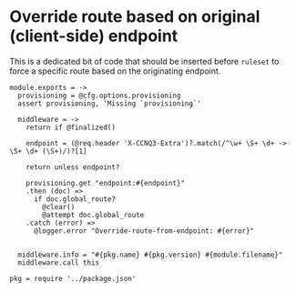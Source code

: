Override route based on original (client-side) endpoint
=======================================================

This is a dedicated bit of code that should be inserted before `ruleset` to force a specific route based on the originating endpoint.

    module.exports = ->
      provisioning = @cfg.options.provisioning
      assert provisioning, 'Missing `provisioning`'

      middleware = ->
        return if @finalized()

        endpoint = (@req.header 'X-CCNQ3-Extra')?.match(/^\w+ \S+ \d+ -> \S+ \d+ (\S+)/)?[1]

        return unless endpoint?

        provisioning.get "endpoint:#{endpoint}"
        .then (doc) =>
          if doc.global_route?
            @clear()
            @attempt doc.global_route
        .catch (error) =>
          @logger.error "Override-route-from-endpoint: #{error}"


      middleware.info = "#{pkg.name} #{pkg.version} #{module.filename}"
      middleware.call this

    pkg = require '../package.json'
